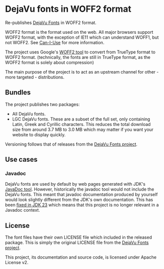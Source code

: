 # DejaVu fonts in WOFF2 format

Re-publishes [DejaVu Fonts](https://github.com/dejavu-fonts/dejavu-fonts) in WOFF2 format. 

WOFF2 format is the format used on the web. All major browsers support WOFF2 format, with the exception
of IE11 which can understand WOFF1, but not WOFF2. See [Can-I-Use](https://caniuse.com/woff2) for more information.

The project uses Google's [WOFF2 tool](https://github.com/google/woff2) to convert from TrueType format to WOFF2 format.
(technically, the fonts are still in TrueType format, as the WOFF2 format is solely about compression)

The main purpose of the project is to act as an upstream channel for other - more targeted - distributions.

## Bundles

The project publishes two packages:

- All DejaVu fonts.
- LGC DejaVu fonts. These are a subset of the full set, only containing Latin, Greek and Cyrillic characters. 
This reduces the total download size from around 3.7 MB to 3.0 MB which may matter if you want your website to display quickly.

Versioning follows that of releases from the [DejaVu Fonts project](https://github.com/dejavu-fonts/dejavu-fonts).

## Use cases

### Javadoc

DejaVu fonts are used by default by web pages generated with JDK's [JavaDoc tool](https://docs.oracle.com/en/java/javase/24/javadoc/javadoc-tool.html). 
However, historically the javadoc tool would not include the DejaVu fonts. This meant that javadoc documentation produced by yourself would look slightly different
from the JDK's own documentation. This has been [fixed in JDK 23](https://bugs.openjdk.org/browse/JDK-8324774) which means that this
project is no longer relevant in a Javadoc context.

## License

The font files have their own LICENSE file which included in the released package. This is simply the original
LICENSE file from the [DejaVu Fonts project](https://github.com/dejavu-fonts/dejavu-fonts).

This project, its documentation and source code, is licensed under Apache License v2.

